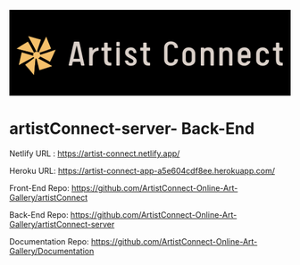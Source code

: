 ![logo](./Logo.png) 
# artistConnect-server- Back-End  

Netlify URL : https://artist-connect.netlify.app/ 

Heroku URL: https://artist-connect-app-a5e604cdf8ee.herokuapp.com/

Front-End Repo: https://github.com/ArtistConnect-Online-Art-Gallery/artistConnect

Back-End Repo: https://github.com/ArtistConnect-Online-Art-Gallery/artistConnect-server

Documentation Repo: https://github.com/ArtistConnect-Online-Art-Gallery/Documentation




